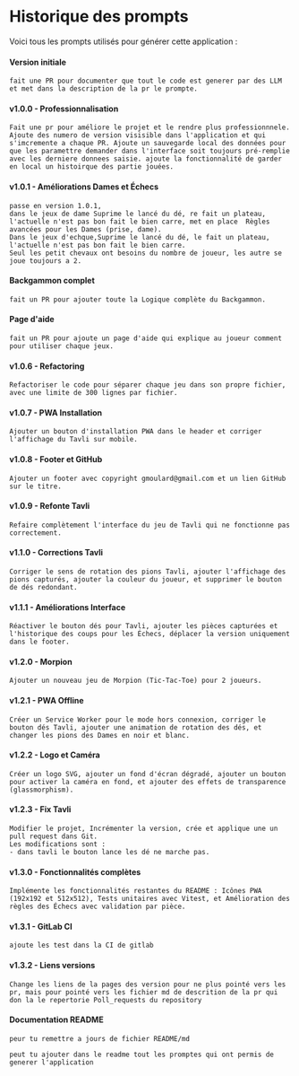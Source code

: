 # Historique des prompts

Voici tous les prompts utilisés pour générer cette application :

#### Version initiale
```
fait une PR pour documenter que tout le code est generer par des LLM et met dans la description de la pr le prompte.
```

#### v1.0.0 - Professionnalisation
```
Fait une pr pour améliore le projet et le rendre plus professionnnele. Ajoute des numero de version visisible dans l'application et qui s'imcremente a chaque PR. Ajoute un sauvegarde local des données pour que les paramettre demander dans l'interface soit toujours pré-remplie avec les derniere donnees saisie. ajoute la fonctionnalité de garder en local un histoirque des partie jouées.
```

#### v1.0.1 - Améliorations Dames et Échecs
```
passe en version 1.0.1, 
dans le jeux de dame Suprime le lancé du dé, re fait un plateau, l'actuelle n'est pas bon fait le bien carre, met en place  Règles avancées pour les Dames (prise, dame).
Dans le jeux d'echque,Suprime le lancé du dé, le fait un plateau, l'actuelle n'est pas bon fait le bien carre.
Seul les petit chevaux ont besoins du nombre de joueur, les autre se joue toujours a 2.
```

#### Backgammon complet
```
fait un PR pour ajouter toute la Logique complète du Backgammon.
```

#### Page d'aide
```
fait un PR pour ajoute un page d'aide qui explique au joueur comment pour utiliser chaque jeux.
```

#### v1.0.6 - Refactoring
```
Refactoriser le code pour séparer chaque jeu dans son propre fichier, avec une limite de 300 lignes par fichier.
```

#### v1.0.7 - PWA Installation
```
Ajouter un bouton d'installation PWA dans le header et corriger l'affichage du Tavli sur mobile.
```

#### v1.0.8 - Footer et GitHub
```
Ajouter un footer avec copyright gmoulard@gmail.com et un lien GitHub sur le titre.
```

#### v1.0.9 - Refonte Tavli
```
Refaire complètement l'interface du jeu de Tavli qui ne fonctionne pas correctement.
```

#### v1.1.0 - Corrections Tavli
```
Corriger le sens de rotation des pions Tavli, ajouter l'affichage des pions capturés, ajouter la couleur du joueur, et supprimer le bouton de dés redondant.
```

#### v1.1.1 - Améliorations Interface
```
Réactiver le bouton dés pour Tavli, ajouter les pièces capturées et l'historique des coups pour les Échecs, déplacer la version uniquement dans le footer.
```

#### v1.2.0 - Morpion
```
Ajouter un nouveau jeu de Morpion (Tic-Tac-Toe) pour 2 joueurs.
```

#### v1.2.1 - PWA Offline
```
Créer un Service Worker pour le mode hors connexion, corriger le bouton dés Tavli, ajouter une animation de rotation des dés, et changer les pions des Dames en noir et blanc.
```

#### v1.2.2 - Logo et Caméra
```
Créer un logo SVG, ajouter un fond d'écran dégradé, ajouter un bouton pour activer la caméra en fond, et ajouter des effets de transparence (glassmorphism).
```

#### v1.2.3 - Fix Tavli
```
Modifier le projet, Incrémenter la version, crée et applique une un pull request dans Git.  
Les modifications sont : 
- dans tavli le bouton lance les dé ne marche pas.
```

#### v1.3.0 - Fonctionnalités complètes
```
Implémente les fonctionnalités restantes du README : Icônes PWA (192x192 et 512x512), Tests unitaires avec Vitest, et Amélioration des règles des Échecs avec validation par pièce.
```

#### v1.3.1 - GitLab CI
```
ajoute les test dans la CI de gitlab
```

#### v1.3.2 - Liens versions
```
Change les liens de la pages des version pour ne plus pointé vers les pr, mais pour pointé vers les fichier md de descrition de la pr qui don la le repertorie Poll_requests du repository
```

#### Documentation README
```
peur tu remettre a jours de fichier README/md
```

```
peut tu ajouter dans le readme tout les promptes qui ont permis de generer l'application
```